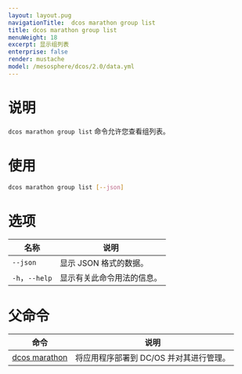 ```yaml
---
layout: layout.pug
navigationTitle:  dcos marathon group list
title: dcos marathon group list
menuWeight: 18
excerpt: 显示组列表
enterprise: false
render: mustache
model: /mesosphere/dcos/2.0/data.yml
---
```



# 说明

`dcos marathon group list` 命令允许您查看组列表。

# 使用

```bash
dcos marathon group list [--json]
```

# 选项

| 名称 | 说明 |
|---------|-------------|
| `--json` | 显示 JSON 格式的数据。|
| `-h`，`--help` | 显示有关此命令用法的信息。 |

# 父命令

| 命令 | 说明 |
|---------|-------------|
| [dcos marathon](/mesosphere/dcos/2.0/cli/command-reference/dcos-marathon/) | 将应用程序部署到 DC/OS 并对其进行管理。|

